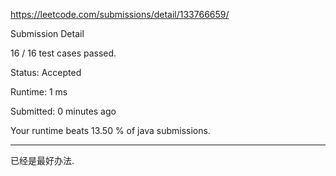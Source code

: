 https://leetcode.com/submissions/detail/133766659/

Submission Detail

16 / 16 test cases passed.

Status: Accepted

Runtime: 1 ms

Submitted: 0 minutes ago

Your runtime beats 13.50 % of java submissions.

***

已经是最好办法.
